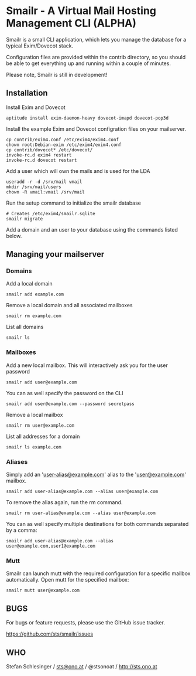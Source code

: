 # Smailr - A Virtual Mail Hosting Management CLI (ALPHA)

Smailr is a small CLI application, which lets you manage the database for a
typical Exim/Dovecot stack.

Configuration files are provided within the contrib directory, so you should be
able to get everything up and running within a couple of minutes.

Please note, Smailr is still in development!

## Installation

Install Exim and Dovecot

    aptitude install exim-daemon-heavy dovecot-imapd dovecot-pop3d

Install the example Exim and Dovecot configration files on your mailserver.

    cp contrib/exim4.conf /etc/exim4/exim4.conf
    chown root:Debian-exim /etc/exim4/exim4.conf
    cp contrib/dovecot* /etc/dovecot/
    invoke-rc.d exim4 restart
    invoke-rc.d dovecot restart

Add a user which will own the mails and is used for the LDA

    useradd -r -d /srv/mail vmail
    mkdir /srv/mail/users
    chown -R vmail:vmail /srv/mail

Run the setup command to initialize the smailr database

    # Creates /etc/exim4/smailr.sqlite
    smailr migrate

Add a domain and an user to your database using the commands listed below.


## Managing your mailserver

### Domains

Add a local domain

    smailr add example.com

Remove a local domain and all associated mailboxes

    smailr rm example.com

List all domains

    smailr ls

### Mailboxes

Add a new local mailbox. This will interactively ask you for the user password

    smailr add user@example.com

You can as well specify the password on the CLI

    smailr add user@example.com --password secretpass

Remove a local mailbox

    smailr rm user@example.com

List all addresses for a domain

    smailr ls example.com

### Aliases

Simply add an 'user-alias@example.com' alias to the 'user@example.com' mailbox.

    smailr add user-alias@example.com --alias user@example.com

To remove the alias again, run the rm command.

    smailr rm user-alias@example.com --alias user@example.com

You can as well specify multiple destinations for both commands separated by a comma:

    smailr add user-alias@example.com --alias user@example.com,user1@example.com

### Mutt

Smailr can launch mutt with the required configuration for a specific mailbox
automatically. Open mutt for the specified mailbox:

    smailr mutt user@example.com

## BUGS

For bugs or feature requests, please use the GitHub issue tracker.

https://github.com/sts/smailr/issues


## WHO

Stefan Schlesinger / sts@ono.at / @stsonoat / http://sts.ono.at

